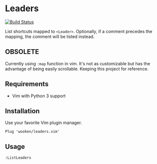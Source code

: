 # Leaders

[![Build Status](https://travis-ci.org/wooken/leaders.vim.svg?branch=master)](https://travis-ci.org/wooken/leaders.vim)

List shortcuts mapped to `<Leader>`.
Optionally, if a comment precedes the mapping, the comment will be listed instead.

## OBSOLETE

Currently using `:map` function in vim. It's not as customizable but has the advantage of being easily scrollable. Keeping this project for reference.

## Requirements

- Vim with Python 3 support

## Installation

Use your favorite Vim plugin manager.

```
Plug 'wooken/leaders.vim'
```

## Usage

`:ListLeaders`
